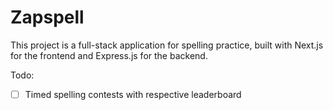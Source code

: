 # Zapspell 
This project is a full-stack application for spelling practice, built with Next.js for the frontend and Express.js for the backend.

Todo: 
- [ ] Timed spelling contests with respective leaderboard
